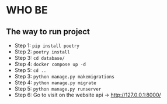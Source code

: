 
# WHO BE

## The way to run project
- Step 1: `pip install poetry`
- Step 2: `poetry install`
- Step 3: `cd database/`
- Step 4: `docker compose up -d`
- Step 5: `cd ..`
- Step 3: `python manage.py makemigrations`
- Step 4: `python manage.py migrate`
- Step 5: `python manage.py runserver`
- Step 6: Go to visit on the website api -> http://127.0.0.1:8000/